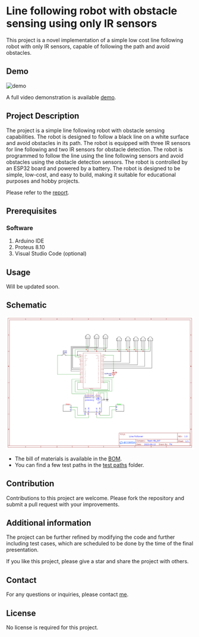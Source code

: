 # Line following robot with obstacle sensing using only IR sensors

This project is a novel implementation of a simple low cost line following robot with only IR sensors, capable of following the path and avoid obstacles.

## Demo

![demo](assets/demo.gif)


A full video demonstration is available [demo](demo/Topic4_GroupB_LineFollowRobot_demo_video_1.mp4).

## Project Description

The project is a simple line following robot with obstacle sensing capabilities. The robot is designed to follow a black line on a white surface and avoid obstacles in its path. The robot is equipped with three IR sensors for line following and two IR sensors for obstacle detection. The robot is programmed to follow the line using the line following sensors and avoid obstacles using the obstacle detection sensors. The robot is controlled by an ESP32 board and powered by a battery. The robot is designed to be simple, low-cost, and easy to build, making it suitable for educational purposes and hobby projects.

Please refer to the [report](./report/LineFollowRobot_CS_Embedded_project_report.pdf).

## Prerequisites
### Software
1. Arduino IDE
2. Proteus 8.10
3. Visual Studio Code (optional)

## Usage
Will be updated soon.

## Schematic
![schematic](./assets/Schematic_line_2023-06-12.png)

- The bill of materials is available in the [BOM](BOM/LineFollowingRobot_BOM.xlsx).
- You can find a few test paths in the [test paths](test_paths) folder.

## Contribution
Contributions to this project are welcome. Please fork the repository and submit a pull request with your improvements.

## Additional information
The project can be further refined by modifying the code and further including test cases, which are scheduled to be done by the time of the final presentation.

If you like this project, please give a star and share the project with others.

## Contact
For any questions or inquiries, please contact [me](https://github.com/Bharadhwajsaimatha).

## License
No license is required for this project.


